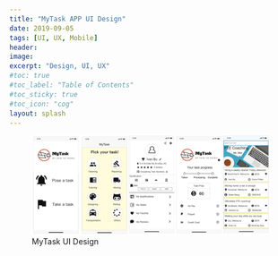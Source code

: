 ```yaml
---
title: "MyTask APP UI Design"
date: 2019-09-05
tags: [UI, UX, Mobile]
header:
image:
excerpt: "Design, UI, UX"
#toc: true
#toc_label: "Table of Contents"
#toc_sticky: true
#toc_icon: "cog"
layout: splash
---
```


<figure>
    <a href="/images/mytask.jpg"><img src="/images/mytask.jpg" alt="" class = "full"></a>
    <figcaption>MyTask UI Design</figcaption>
</figure>